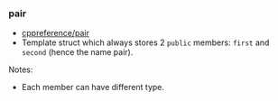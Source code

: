 <!-- SPDX-License-Identifier: BSD-3-Clause -->

### pair
* [cppreference/pair](https://en.cppreference.com/w/cpp/utility/pair)
* Template struct which always stores 2 `public` members: `first` and `second` (hence the name pair).

Notes:
* Each member can have different type.
